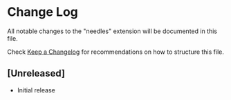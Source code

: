 # Change Log

All notable changes to the "needles" extension will be documented in this file.

Check [Keep a Changelog](http://keepachangelog.com/) for recommendations on how to structure this file.

## [Unreleased]

- Initial release